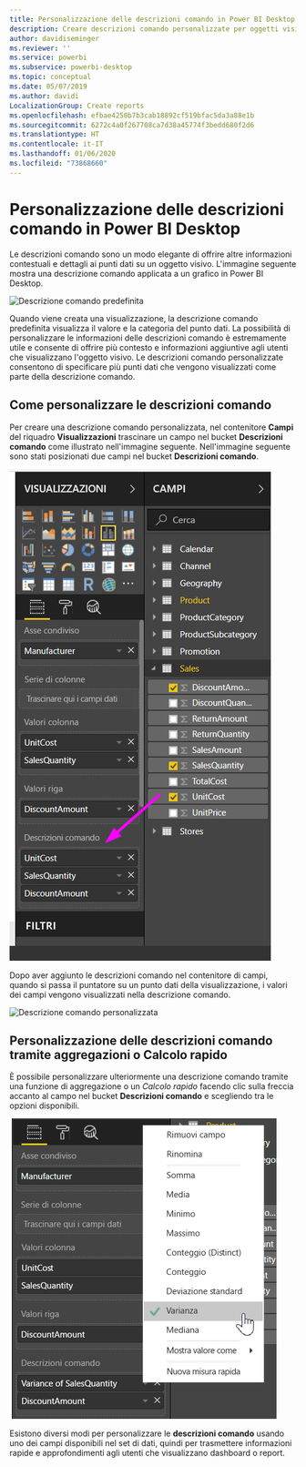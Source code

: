 ```yaml
---
title: Personalizzazione delle descrizioni comando in Power BI Desktop
description: Creare descrizioni comando personalizzate per oggetti visivi mediante trascinamento
author: davidiseminger
ms.reviewer: ''
ms.service: powerbi
ms.subservice: powerbi-desktop
ms.topic: conceptual
ms.date: 05/07/2019
ms.author: davidi
LocalizationGroup: Create reports
ms.openlocfilehash: efbae4250b7b3cab18892cf519bfac5da3a88e1b
ms.sourcegitcommit: 6272c4a0f267708ca7d38a45774f3bedd680f2d6
ms.translationtype: HT
ms.contentlocale: it-IT
ms.lasthandoff: 01/06/2020
ms.locfileid: "73868660"
---
```

# <a name="customizing-tooltips-in-power-bi-desktop"></a>Personalizzazione delle descrizioni comando in Power BI Desktop
Le descrizioni comando sono un modo elegante di offrire altre informazioni contestuali e dettagli ai punti dati su un oggetto visivo. L'immagine seguente mostra una descrizione comando applicata a un grafico in Power BI Desktop.

![Descrizione comando predefinita](media/desktop-custom-tooltips/custom-tooltips-1.png)

Quando viene creata una visualizzazione, la descrizione comando predefinita visualizza il valore e la categoria del punto dati. La possibilità di personalizzare le informazioni delle descrizioni comando è estremamente utile e consente di offrire più contesto e informazioni aggiuntive agli utenti che visualizzano l'oggetto visivo. Le descrizioni comando personalizzate consentono di specificare più punti dati che vengono visualizzati come parte della descrizione comando.

## <a name="how-to-customize-tooltips"></a>Come personalizzare le descrizioni comando
Per creare una descrizione comando personalizzata, nel contenitore **Campi** del riquadro **Visualizzazioni** trascinare un campo nel bucket **Descrizioni comando** come illustrato nell'immagine seguente. Nell'immagine seguente sono stati posizionati due campi nel bucket **Descrizioni comando**.

![Aggiunta di campi della descrizione comando](media/desktop-custom-tooltips/custom-tooltips-2.png)

Dopo aver aggiunto le descrizioni comando nel contenitore di campi, quando si passa il puntatore su un punto dati della visualizzazione, i valori dei campi vengono visualizzati nella descrizione comando.

![Descrizione comando personalizzata](media/desktop-custom-tooltips/custom-tooltips-3.png)

## <a name="customizing-tooltips-with-aggregation-or-quick-calcs"></a>Personalizzazione delle descrizioni comando tramite aggregazioni o Calcolo rapido
È possibile personalizzare ulteriormente una descrizione comando tramite una funzione di aggregazione o un *Calcolo rapido* facendo clic sulla freccia accanto al campo nel bucket **Descrizioni comando** e scegliendo tra le opzioni disponibili.

![Descrizione comando con Calcolo rapido](media/desktop-custom-tooltips/custom-tooltips-4.png)

Esistono diversi modi per personalizzare le **descrizioni comando** usando uno dei campi disponibili nel set di dati, quindi per trasmettere informazioni rapide e approfondimenti agli utenti che visualizzano dashboard o report.

